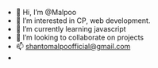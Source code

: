 - 👋 Hi, I’m @Malpoo
- 👀 I’m interested in CP, web development.
- 🌱 I’m currently learning javascript
- 💞️ I’m looking to collaborate on projects
- 📫 shantomalpoofficial@gmail.com
- 

<!---
Malpoo/Malpoo is a ✨ special ✨ repository because its `README.md` (this file) appears on your GitHub profile.
You can click the Preview link to take a look at your changes.
--->
